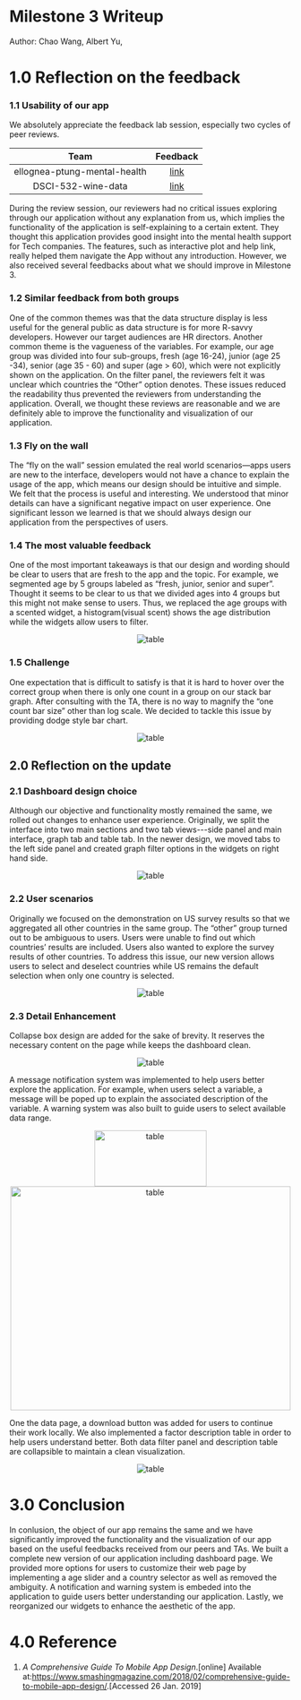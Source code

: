 # Milestone 3 Writeup

Author: Chao Wang, Albert Yu,

# 1.0 Reflection on the feedback

### 1.1 Usability of our app

We absolutely appreciate the feedback lab session, especially two cycles of peer reviews. 

| Team  | Feedback |
| :------: | :---: |
|ellognea-ptung-mental-health | [link](https://github.com/UBC-MDS/Mental-Health-Analysis_Vis-App/issues/28) | 
|DSCI-532-wine-data           | [link](https://github.com/UBC-MDS/Mental-Health-Analysis_Vis-App/issues/27) |

During the review session, our reviewers had no critical issues exploring through our application without any explanation from us, which implies the functionality of the application is self-explaining to a certain extent. They thought this application provides good insight into the mental health support for Tech companies. The features, such as interactive plot and help link, really helped them navigate the App without any introduction. However, we also received several feedbacks about what we should improve in Milestone 3.

### 1.2  Similar feedback from both groups

One of the common themes was that the data structure display is less useful for the general public as data structure is for more R-savvy developers. However our target audiences are HR directors. Another common theme is the vagueness of the variables. For example, our age group was divided into four sub-groups, fresh (age 16-24), junior (age 25 -34), senior (age 35 - 60) and super (age > 60), which were not explicitly shown on the application. On the filter panel, the reviewers felt it was unclear which countries the “Other” option denotes. These issues reduced the readability thus prevented the reviewers from understanding the application. Overall, we thought these reviews are reasonable and we are definitely able to improve the functionality and visualization of our application.

### 1.3 Fly on the wall

The “fly on the wall” session emulated the real world scenarios—apps users are new to the interface, developers would not have a chance to explain the usage of the app, which means our design should be intuitive and simple. We felt that the process is useful and interesting. We understood that minor details can have a significant negative impact on user experience. One significant lesson we learned is that we should always design our application from the perspectives of users. 

### 1.4 The most valuable feedback

One of the most important takeaways is that our design and wording should be clear to users that are fresh to the app and the topic. For example, we segmented age by 5 groups labeled as “fresh, junior, senior and super”. Thought it seems to be clear to us that we divided ages into 4 groups but this might not make sense to users. Thus, we replaced the age groups with a scented widget, a histogram(visual scent) shows the age distribution while the widgets allow users to filter.

<div align="center">
<img src="../imgs/age_filter.png" alt="table"/>
</div>

### 1.5 Challenge

One expectation that is difficult to satisfy is that it is hard to hover over the correct group when there is only one count in a group on our stack bar graph. After consulting with the TA, there is no way to magnify the “one count bar size” other than log scale. We decided to tackle this issue by providing dodge style bar chart.

<div align="center">
<img src="../imgs/stack_dodge.png" alt="table"/>
</div>


## 2.0 Reflection on the update

### 2.1 Dashboard design choice

Although our objective and functionality mostly remained the same, we rolled out changes to enhance user experience. Originally, we split the interface into two main sections and two tab views---side panel and main interface, graph tab and table tab. In the newer design, we moved tabs to the left side panel and created graph filter options in the widgets on right hand side.

<div align="center">
<img src="../imgs/app2-dashboardpage.png" alt="table"/>
</div>

### 2.2 User scenarios

Originally we focused on the demonstration on US survey results so that we aggregated all other countries in the same group. The “other” group turned out to be ambiguous to users. Users were unable to find out which countries’ results are included. Users also wanted to explore the survey results of other countries. To address this issue, our new version allows users to select and deselect countries while US remains the default selection when only one country is selected.

<div align="center">
<img src="../imgs/country_selection.png" alt="table"/>
</div>

### 2.3 Detail Enhancement

Collapse box design are added for the sake of brevity. It reserves the necessary content on the page while keeps the dashboard clean.

<div align="center">
<img src="../imgs/collapse.png" alt="table"/>
</div>

A message notification system was implemented to help users better explore the application. For example, when users select a variable, a message will be poped up to explain the associated description of the variable. A warning system was also built to guide users to select available data range.

<div align="center">
<img src="../imgs/notification.png" width="200" height="100" alt="table"/>
<img src="../imgs/warning.png" width="500" height="400" alt="table"/>
</div>

One the data page, a download button was added for users to continue their work locally. We also implemented a factor description table in order to help users understand better. Both data filter panel and description table are collapsible to maintain a clean visualization.

<div align="center">
<img src="../imgs/app2-datapage.png" alt="table"/>
</div>

# 3.0 Conclusion 

In conlusion, the object of our app remains the same and we have significantly improved the functionality and the visualization of our app based on the useful feedbacks received from our peers and TAs. We built a complete new version of our application including dashboard page. We provided more options for users to customize their web page by implementing a age slider and a country selector as well as removed the ambiguity. A notification and warning system is embeded into the application to guide users better understanding our application. Lastly, we reorganized our widgets to enhance the aesthetic of the app. 

# 4.0 Reference

1. *A Comprehensive Guide To Mobile App Design*.\[online\] Available at:<https://www.smashingmagazine.com/2018/02/comprehensive-guide-to-mobile-app-design/>.\[Accessed 26 Jan. 2019\]
